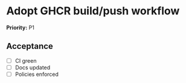 # Adopt GHCR build/push workflow

**Priority:** P1

## Acceptance

<!-- This checklist should be completed by the ticket owner -->

- [ ] CI green
- [ ] Docs updated
- [ ] Policies enforced
